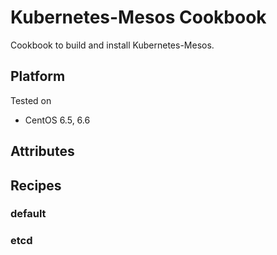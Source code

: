 Kubernetes-Mesos Cookbook
=========================

Cookbook to build and install Kubernetes-Mesos.

## Platform

Tested on
* CentOS 6.5, 6.6

## Attributes

## Recipes

### default

### etcd
